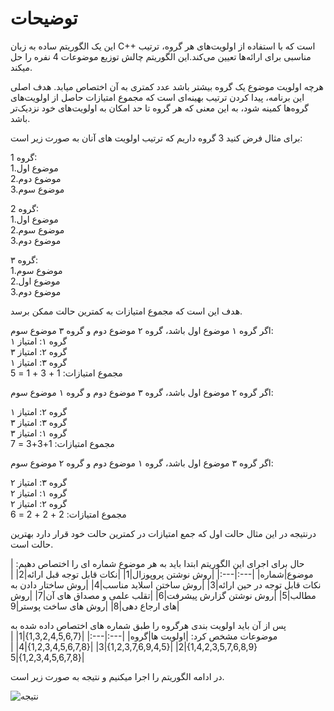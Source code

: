# توضیحات
این یک الگوریتم ساده به زبان C++ است که با استفاده از اولویت‌های هر گروه، ترتیب مناسبی برای ارائه‌ها تعیین می‌کند.این الگوریتم چالش توزیع موضوعات 4 نفره را حل میکند.

هرچه اولویت موضوع یک گروه بیشتر باشد عدد کمتری به آن اختصاص میابد. هدف اصلی این برنامه، پیدا کردن ترتیب بهینه‌ای است که مجموع امتیازات حاصل از اولویت‌های گروه‌ها کمینه شود، به این معنی که هر گروه تا حد امکان به اولویت‌های خود نزدیک‌تر باشد.

برای مثال فرض کنید 3 گروه داریم که ترتیب اولویت های آنان به صورت زیر است:

گروه 1:<br>
1.موضوع اول <br>
2.موضوع دوم <br>
3.موضوع سوم <br>

گروه 2: <br>
1.موضوع اول<br>
2.موضوع سوم <br>
3.موضوع دوم <br>

گروه ۳:<br>
1.موضوع سوم <br>
2.موضوع اول <br>
3.موضوع دوم <br>

هدف این است که مجموع امتیازات به کمترین حالت ممکن برسد.

اگر گروه ۱ موضوع اول باشد، گروه ۲ موضوع دوم و گروه ۳ موضوع سوم:<br>
گروه ۱: امتیاز ۱<br>
گروه ۲: امتیاز ۳<br>
گروه ۳: امتیاز ۱<br>
مجموع امتیازات: 1 + 3 + 1 = 5

اگر گروه ۲ موضوع اول باشد، گروه ۳ موضوع دوم و گروه ۱ موضوع سوم:<br>

گروه ۲: امتیاز ۱ <br>
گروه ۳: امتیاز ۳ <br>
گروه ۱: امتیاز ۳ <br>
مجموع امتیازات: 1+3+3 = 7

اگر گروه ۳ موضوع اول باشد، گروه ۱ موضوع دوم و گروه ۲ موضوع سوم:<br>

گروه ۳: امتیاز ۲ <br>
گروه ۱: امتیاز ۲ <br>
گروه ۲: امتیاز ۲ <br>
مجموع امتیازات: 2 + 2 + 2 = 6

درنتیجه در این مثال حالت اول که جمع امتیازات در کمترین حالت خود قرار دارد بهترین حالت است.


حال برای اجرای این الگوریتم ابتدا باید به هر موضوع شماره ای را اختصاص دهیم:
|موضوع|شماره|
|---:|---:|
|روش نوشتن پروپوزال|1|
|نکات قابل توجه قبل ارائه|2|
|نکات قابل توجه در حین ارائه|3|
|روش ساختن اسلاید مناسب|4|
|روش ساختار دادن به مطالب|5|
|روش نوشتن گزارش پیشرفت|6|
|تقلب علمی و مصداق های آن|7|
|روش های ارجاع دهی|8|
|روش های ساخت پوستر|9|

پس از آن باید اولویت بندی هرگروه را طبق شماره های اختصاص داده شده به موضوعات مشخص کرد:
|اولویت ها|گروه|
|---:|---:|
|{1,3,2,4,5,6,7}|1|
|{1,4,2,3,5,7,6,8,9}|2|
|{1,2,3,7,6,9,4,5}|3|
|{1,2,3,4,5,6,7,8}|4|
|{1,2,3,4,5,6,7,8}|5|

در ادامه الگوریتم را اجرا میکنیم و نتیجه به صورت زیر است.


![نتیجه](https://github.com/user-attachments/assets/b2aef9b1-23fb-498b-a13b-643951d8fa3f)
